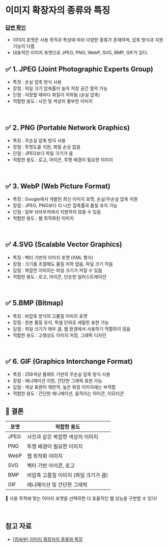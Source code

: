 # 이미지 확장자의 종류와 특징

### [답변 확인](https://www.maeil-mail.kr/question/134)

- 이미지 포맷은 사용 목적과 특성에 따라 다양한 종류가 존재하며, 압축 방식과 지원 기능이 다름
- 대표적인 이미지 포맷으로 JPEG, PNG, WebP, SVG, BMP, GIF가 있다.
  <br/>

## ✅ 1. JPEG (Joint Photographic Experts Group)

- 특징 : 손실 압축 방식 사용
- 장점 : 파일 크기 압축률이 높아 저장 공간 절약 가능
- 단점 : 저장할 때마다 화질이 저하됨 (손실 압축)
- 적합한 용도 : 사진 및 색상이 풍부한 이미지

<br/>

## ✅ 2. PNG (Portable Network Graphics)

- 특징 : 무손실 압축 방식 사용
- 장점 : 투명도를 지원, 화질 손상 없음
- 단점 : JPEG보다 파일 크기가 큼
- 적합한 용도 : 로고, 아이콘, 투명 배경이 필요한 이미지

<br/>

## ✅ 3. WebP (Web Picture Format)

- 특징 : Google에서 개발한 최신 이미지 포맷, 손실/무손실 압축 지원
- 장점 : JPEG, PNG보다 더 나은 압축률과 품질 유지 가능
- 단점 : 일부 브라우저에서 지원하지 않을 수 있음
- 적합한 용도 : 웹 최적화된 이미지

<br/>

## ✅ 4.SVG (Scalable Vector Graphics)

- 특징 : 벡터 기반의 이미지 포맷 (XML 형식)
- 장점 : 크기를 조절해도 품질 저하 없음, 파일 크기 작음
- 담점 : 복잡한 이미지는 파일 크기가 커질 수 있음
- 적합한 용도 : 로고, 아이콘, 단순한 일러스트레이션

<br/>

## ✅ 5.BMP (Bitmap)

- 특징 : 비압축 방식의 고품질 이미지 포맷
- 장점 : 원본 품질 유지, 픽셀 단위로 세밀한 표현 가능
- 담점 : 파일 크기가 매우 큼, 웹 환경에서 사용하기 적합하지 않음
- 적합한 용도 : 고행상도 이미지 저장, 그래픽 디자인

<br/>

## ✅ 6. GIF (Graphics Interchange Format)

- 특징 : 256색상 팔레트 기반의 무손실 압축 방식 사용
- 장점 : 애니메이션 지원, 간단한 그래픽 표현 가능
- 담점 : 색상 표현이 제한적, 높은 화질 이미지에는 부적합
- 적합한 용도 : 간단한 애니메이션, 움직이는 아이콘, 이모티콘

## 🔹 결론

| 포맷 | 적합한 용도                           |
| ---- | ------------------------------------- |
| JPEG | 사진과 같은 복잡한 색상의 이미지      |
| PNG  | 투명 배경이 필요한 이미지             |
| WebP | 웹 최적화 이미지                      |
| SVG  | 벡터 기반 아이콘, 로고                |
| BMP  | 비압축 고품질 이미지 (파일 크기가 큼) |
| GIF  | 애니메이션 및 간단한 그래픽           |

📌 사용 목적에 맞는 이미지 포맷을 선택하면 더 효율적인 웹 성능을 구현할 수 있다!

<br/>

## 참고 자료

- [[컴싸부] 이미지 확장자의 종류와 특징](https://www.youtube.com/watch?v=SRdTJyd5f_U)
